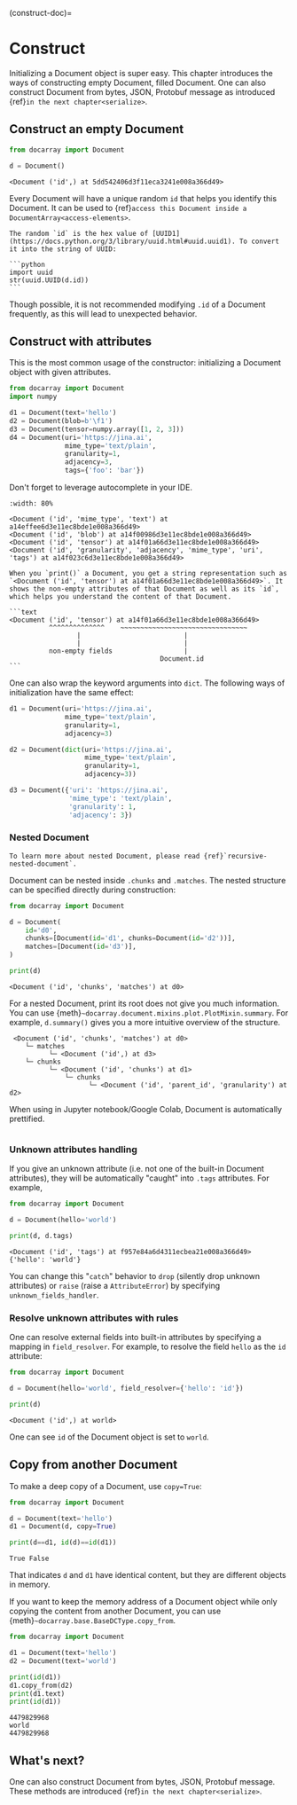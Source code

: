 (construct-doc)=
# Construct

Initializing a Document object is super easy. This chapter introduces the ways of constructing empty Document, filled Document. One can also construct Document from bytes, JSON, Protobuf message as introduced {ref}`in the next chapter<serialize>`.

## Construct an empty Document

```python
from docarray import Document

d = Document()
```

```text
<Document ('id',) at 5dd542406d3f11eca3241e008a366d49>
```

Every Document will have a unique random `id` that helps you identify this Document. It can be used to {ref}`access this Document inside a DocumentArray<access-elements>`.

````{tip}
The random `id` is the hex value of [UUID1](https://docs.python.org/3/library/uuid.html#uuid.uuid1). To convert it into the string of UUID:

```python
import uuid
str(uuid.UUID(d.id))
```
````

Though possible, it is not recommended modifying `.id` of a Document frequently, as this will lead to unexpected behavior.


## Construct with attributes

This is the most common usage of the constructor: initializing a Document object with given attributes.

```python
from docarray import Document
import numpy

d1 = Document(text='hello')
d2 = Document(blob=b'\f1')
d3 = Document(tensor=numpy.array([1, 2, 3]))
d4 = Document(uri='https://jina.ai',
              mime_type='text/plain',
              granularity=1,
              adjacency=3,
              tags={'foo': 'bar'})
```

Don't forget to leverage autocomplete in your IDE.

```{figure} images/ide-autocomplete.png
:width: 80%
```

```text
<Document ('id', 'mime_type', 'text') at a14effee6d3e11ec8bde1e008a366d49>
<Document ('id', 'blob') at a14f00986d3e11ec8bde1e008a366d49> 
<Document ('id', 'tensor') at a14f01a66d3e11ec8bde1e008a366d49> 
<Document ('id', 'granularity', 'adjacency', 'mime_type', 'uri', 'tags') at a14f023c6d3e11ec8bde1e008a366d49>
```

````{tip}
When you `print()` a Document, you get a string representation such as `<Document ('id', 'tensor') at a14f01a66d3e11ec8bde1e008a366d49>`. It shows the non-empty attributes of that Document as well as its `id`, which helps you understand the content of that Document.

```text
<Document ('id', 'tensor') at a14f01a66d3e11ec8bde1e008a366d49>
          ^^^^^^^^^^^^^^    ~~~~~~~~~~~~~~~~~~~~~~~~~~~~~~~~
                 |                          |
                 |                          |
          non-empty fields                  |
                                      Document.id
```
````



One can also wrap the keyword arguments into `dict`. The following ways of initialization have the same effect:

```python
d1 = Document(uri='https://jina.ai',
              mime_type='text/plain',
              granularity=1,
              adjacency=3)

d2 = Document(dict(uri='https://jina.ai',
                   mime_type='text/plain',
                   granularity=1,
                   adjacency=3))

d3 = Document({'uri': 'https://jina.ai',
               'mime_type': 'text/plain',
               'granularity': 1,
               'adjacency': 3})
```

### Nested Document

```{seealso}
To learn more about nested Document, please read {ref}`recursive-nested-document`.
```

Document can be nested inside `.chunks` and `.matches`. The nested structure can be specified directly during construction:

```python
from docarray import Document

d = Document(
    id='d0',
    chunks=[Document(id='d1', chunks=Document(id='d2'))],
    matches=[Document(id='d3')],
)

print(d)
```

```text
<Document ('id', 'chunks', 'matches') at d0>
```

For a nested Document, print its root does not give you much information. You can use {meth}`~docarray.document.mixins.plot.PlotMixin.summary`. For example, `d.summary()` gives you a more intuitive overview of the structure.

```text
 <Document ('id', 'chunks', 'matches') at d0>
    └─ matches
          └─ <Document ('id',) at d3>
    └─ chunks
          └─ <Document ('id', 'chunks') at d1>
              └─ chunks
                    └─ <Document ('id', 'parent_id', 'granularity') at d2>
```

When using in Jupyter notebook/Google Colab, Document is automatically prettified.

```{figure} images/doc-in-jupyter.png
```


### Unknown attributes handling

If you give an unknown attribute (i.e. not one of the built-in Document attributes), they will be automatically "caught" into `.tags` attributes. For example,

```python
from docarray import Document

d = Document(hello='world')

print(d, d.tags)
```

```text
<Document ('id', 'tags') at f957e84a6d4311ecbea21e008a366d49>
{'hello': 'world'}
```

You can change this "`catch`" behavior to `drop` (silently drop unknown attributes) or `raise` (raise a `AttributeError`) by specifying `unknown_fields_handler`. 

### Resolve unknown attributes with rules

One can resolve external fields into built-in attributes by specifying a mapping in `field_resolver`. For example, to resolve the field `hello` as the `id` attribute:

```python
from docarray import Document

d = Document(hello='world', field_resolver={'hello': 'id'})

print(d)
```

```text
<Document ('id',) at world>
```

One can see `id` of the Document object is set to `world`.


## Copy from another Document

To make a deep copy of a Document, use `copy=True`:

```python
from docarray import Document

d = Document(text='hello')
d1 = Document(d, copy=True)

print(d==d1, id(d)==id(d1))
```

```text
True False
```

That indicates `d` and `d1` have identical content, but they are different objects in memory.


If you want to keep the memory address of a Document object while only copying the content from another Document, you can use {meth}`~docarray.base.BaseDCType.copy_from`. 

```python
from docarray import Document

d1 = Document(text='hello')
d2 = Document(text='world')

print(id(d1))
d1.copy_from(d2)
print(d1.text)
print(id(d1))
```

```text
4479829968
world
4479829968
```

## What's next?

One can also construct Document from bytes, JSON, Protobuf message. These methods are introduced {ref}`in the next chapter<serialize>`.
